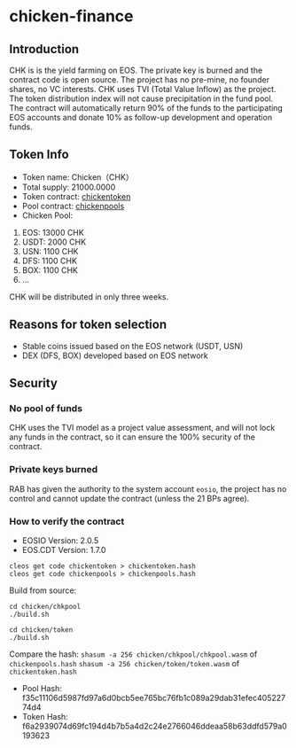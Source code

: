 # chicken-finance

## Introduction
CHK is is the yield farming on EOS. The private key is burned and the contract code is open source.
The project has no pre-mine, no founder shares, no VC interests. CHK uses TVI (Total Value Inflow) as the project.
The token distribution index will not cause precipitation in the fund pool. The contract will automatically return
90% of the funds to the participating EOS accounts and donate 10% as follow-up development and operation funds.

## Token Info

- Token name: Chicken（CHK）
- Total supply: 21000.0000
- Token contract: [chickentoken](https://bloks.io/account/chickentoken)
- Pool contract: [chickenpools](https://bloks.io/account/chickenpools)
- Chicken Pool:
1. EOS: 13000 CHK
2. USDT: 2000 CHK
3. USN: 1100 CHK
4. DFS: 1100 CHK
5. BOX: 1100 CHK
6. ...

CHK will be distributed in only three weeks.

## Reasons for token selection
- Stable coins issued based on the EOS network (USDT, USN)
- DEX (DFS, BOX) developed based on EOS network

## Security

### No pool of funds
CHK uses the TVI model as a project value assessment, and will not lock any funds in the contract, so it can ensure the 100% security of the contract.

### Private keys burned
RAB has given the authority to the system account `eosio`, the project has no control and cannot update the contract (unless the 21 BPs agree).

### How to verify the contract

- EOSIO Version: 2.0.5
- EOS.CDT Version: 1.7.0

```
cleos get code chickentoken > chickentoken.hash
cleos get code chickenpools > chickenpools.hash
```

Build from source:
```
cd chicken/chkpool
./build.sh

cd chicken/token
./build.sh
```

Compare the hash:
`shasum -a 256 chicken/chkpool/chkpool.wasm` of `chickenpools.hash`
`shasum -a 256 chicken/token/token.wasm` of `chickentoken.hash`

- Pool Hash: f35c11106d5987fd97a6d0bcb5ee765bc76fb1c089a29dab31efec40522774d4
- Token Hash: f6a2939074d69fc194d4b7b5a4d2c24e2766046ddeaa58b63ddfd579a0193623